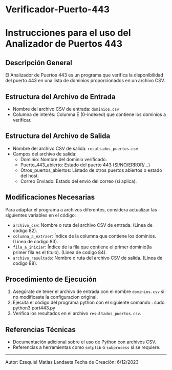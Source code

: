 # Verificador-Puerto-443
# Instrucciones para el uso del Analizador de Puertos 443

## Descripción General
El Analizador de Puertos 443 es un programa que verifica la disponibilidad del puerto 443 en una lista de dominios proporcionados en un archivo CSV.

## Estructura del Archivo de Entrada
- Nombre del archivo CSV de entrada: `dominios.csv`
- Columna de interés: Columna E (0-indexed) que contiene los dominios a verificar.

## Estructura del Archivo de Salida
- Nombre del archivo CSV de salida: `resultados_puertos.csv`
- Campos del archivo de salida:
  - Dominio: Nombre del dominio verificado.
  - Puerto_443_abierto: Estado del puerto 443 (SI/NO/ERROR/...)
  - Otros_puertos_abiertos: Listado de otros puertos abiertos o estado del host.
  - Correo Enviado: Estado del envío del correo (si aplica).

## Modificaciones Necesarias
Para adaptar el programa a archivos diferentes, considera actualizar las siguientes variables en el código:
- `archivo_csv`: Nombre o ruta del archivo CSV de entrada. (Linea de codigo 82).
- `columna_a_extraer`: Índice de la columna que contiene los dominios. (Linea de codigo 83).
- `fila_a_iniciar`: Índice de la fila que contiene el primer dominio(la primer fila es el titulo). (Linea de codigo 84).
- `archivo_resultado`: Nombre o ruta del archivo CSV de salida. (Linea de codigo 88).

## Procedimiento de Ejecución
1. Asegúrate de tener el archivo de entrada con el nombre `dominios.csv` si no modificaste la configuracion original.
2. Ejecuta el código del programa python con el siguiente comando : sudo python3 port443.py 
3. Verifica los resultados en el archivo `resultados_puertos.csv`.

## Referencias Técnicas
- Documentación adicional sobre el uso de Python con archivos CSV.
- Referencias a herramientas como `smtplib` o `subprocess` si se requiere.

---
Autor: Ezequiel Matias Landaeta
Fecha de Creación: 6/12/2023
